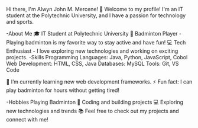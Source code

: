

Hi there, I'm Alwyn John M. Mercene! 👋
Welcome to my profile! I'm an IT student at the Polytechnic University, and I have a passion for technology and sports.

-About Me
🎓 IT Student at Polytechnic University
🏸 Badminton Player - Playing badminton is my favorite way to stay active and have fun!
💻 Tech Enthusiast - I love exploring new technologies and working on exciting projects.
-Skills
Programming Languages: Java, Python, JavaScript, Cobol
Web Development: HTML, CSS, Java
Databases: MySQL
Tools: Git, VS Code

🌱 I’m currently learning new web development frameworks.
⚡ Fun fact: I can play badminton for hours without getting tired!

-Hobbies
Playing Badminton 🏸
Coding and building projects 💻
Exploring new technologies and trends 📚
Feel free to check out my projects and connect with me!



